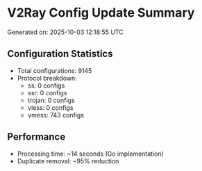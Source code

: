 # V2Ray Config Update Summary
Generated on: 2025-10-03 12:18:55 UTC

## Configuration Statistics
- Total configurations: 9145
- Protocol breakdown:
  - ss: 0 configs
  - ssr: 0 configs
  - trojan: 0 configs
  - vless: 0 configs
  - vmess: 743 configs

## Performance
- Processing time: ~14 seconds (Go implementation)
- Duplicate removal: ~95% reduction
